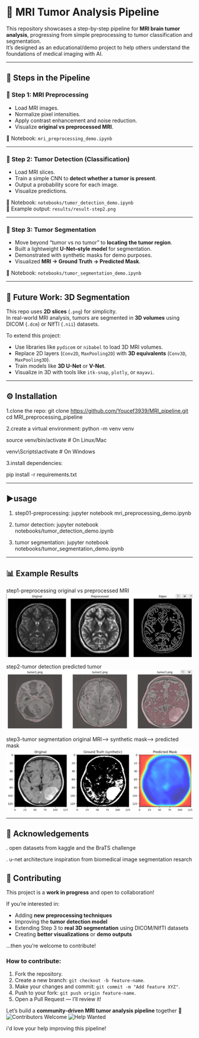 # 🧠 MRI Tumor Analysis Pipeline

This repository showcases a step-by-step pipeline for **MRI brain tumor analysis**, progressing from simple preprocessing to tumor classification and segmentation.  
It’s designed as an educational/demo project to help others understand the foundations of medical imaging with AI.

---

## 📌 Steps in the Pipeline

### 🔹 Step 1: MRI Preprocessing
- Load MRI images.
- Normalize pixel intensities.
- Apply contrast enhancement and noise reduction.
- Visualize **original vs preprocessed MRI**.

📒 Notebook: `mri_preprocessing_demo.ipynb`

---

### 🔹 Step 2: Tumor Detection (Classification)
- Load MRI slices.
- Train a simple CNN to **detect whether a tumor is present**.
- Output a probability score for each image.
- Visualize predictions.

📒 Notebook: `notebooks/tumor_detection_demo.ipynb`  
📂 Example output: `results/result-step2.png`

---

### 🔹 Step 3: Tumor Segmentation
- Move beyond “tumor vs no tumor” to **locating the tumor region**.
- Built a lightweight **U-Net–style model** for segmentation.
- Demonstrated with synthetic masks for demo purposes.
- Visualized **MRI → Ground Truth → Predicted Mask**.

📒 Notebook: `notebooks/tumor_segmentation_demo.ipynb`

---

## 🚀 Future Work: 3D Segmentation
This repo uses **2D slices** (`.png`) for simplicity.  
In real-world MRI analysis, tumors are segmented in **3D volumes** using DICOM (`.dcm`) or NIfTI (`.nii`) datasets.

To extend this project:
- Use libraries like `pydicom` or `nibabel` to load 3D MRI volumes.
- Replace 2D layers (`Conv2D`, `MaxPooling2D`) with **3D equivalents** (`Conv3D`, `MaxPooling3D`).
- Train models like **3D U-Net** or **V-Net**.
- Visualize in 3D with tools like `itk-snap`, `plotly`, or `mayavi`.

---

## ⚙️ Installation
1.clone the repo:
git clone https://github.com/Youcef3939/MRI_pipeline.git
cd MRI_preprocessing_pipeline

2.create a virtual environment:
python -m venv venv

source venv/bin/activate   # On Linux/Mac

venv\Scripts\activate      # On Windows

3.install dependencies:

pip install -r requirements.txt

---

## ▶️usage
1. step01-preprocessing: jupyter notebook mri_preprocessing_demo.ipynb

2. tumor detection: jupyter notebook notebooks/tumor_detection_demo.ipynb

3. tumor segmentation: jupyter notebook notebooks/tumor_segmentation_demo.ipynb


---

## 📊 Example Results
step1-preprocessing
original vs preprocessed MRI
![alt text](image.png)

step2-tumor detection
predicted tumor 
![alt text](results/result-step2.png)

step3-tumor segmentation
original MRI--> synthetic mask--> predicted mask
![alt text](image-1.png)


--- 

## 🙌 Acknowledgements
. open datasets from kaggle and the BraTS challenge


. u-net architecture inspiration from biomedical image segmentation resarch


## 🤝 Contributing
This project is a **work in progress** and open to collaboration!  

If you’re interested in:
- Adding **new preprocessing techniques**  
- Improving the **tumor detection model**  
- Extending Step 3 to **real 3D segmentation** using DICOM/NIfTI datasets  
- Creating **better visualizations** or **demo outputs**  

…then you’re welcome to contribute!  

### How to contribute:
1. Fork the repository.  
2. Create a new branch: `git checkout -b feature-name`.  
3. Make your changes and commit: `git commit -m "Add feature XYZ"`.  
4. Push to your fork: `git push origin feature-name`.  
5. Open a Pull Request — I’ll review it!  

Let’s build a **community-driven MRI tumor analysis pipeline** together 🚀
![Contributors Welcome](https://img.shields.io/badge/contributors-welcome-brightgreen.svg)
![Help Wanted](https://img.shields.io/badge/help-wanted-ff69b4.svg)

i'd love your help improving this pipeline!  